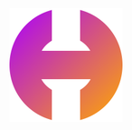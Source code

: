 <center>
<p align="center">
  <a href="https://github.com/hustlejs" rel="noopener">
 <img width=200px height=200px src="./assets/logov2.svg" alt="Project logo"></a>
</p>
</center>
